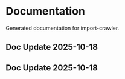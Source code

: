 # Documentation

Generated documentation for import-crawler.

## Doc Update 2025-10-18

## Doc Update 2025-10-18
